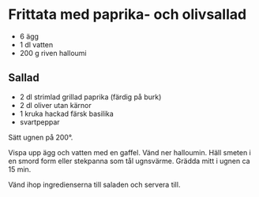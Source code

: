# Frittata med paprika- och olivsallad

- 6 ägg
- 1 dl vatten
- 200 g riven halloumi

## Sallad
- 2 dl strimlad grillad paprika (färdig på burk)
- 2 dl oliver utan kärnor
- 1 kruka hackad färsk basilika
- svartpeppar

Sätt ugnen på 200°.

Vispa upp ägg och vatten med en gaffel. Vänd ner halloumin. Häll smeten i en smord form
eller stekpanna som tål ugnsvärme. Grädda mitt i ugnen ca 15 min.

Vänd ihop ingredienserna till saladen och servera till.